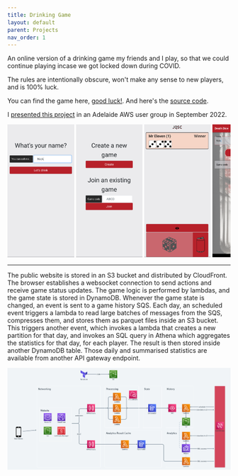 ```yaml
---
title: Drinking Game
layout: default
parent: Projects
nav_order: 1
---
```


An online version of a drinking game my friends and I play, so that we could continue playing incase we got locked down during COVID.

The rules are intentionally obscure, won't make any sense to new players, and is 100% luck.

You can find the game here, [good luck!]. And here's the [source code].

I [presented this project] in an Adelaide AWS user group in September 2022.

<div style="overflow: auto; white-space: nowrap;">
<img src="../assets/images/drinking_game00.png" style="height: 300px; width: auto;"/>
<img src="../assets/images/drinking_game02.png" style="height: 300px; width: auto;"/>
<img src="../assets/images/drinking_game06.png" style="height: 300px; width: auto;"/>
<img src="../assets/images/drinking_game03.png" style="height: 300px; width: auto;"/>
<img src="../assets/images/drinking_game04.png" style="height: 300px; width: auto;"/>
<img src="../assets/images/drinking_game05.png" style="height: 300px; width: auto;"/>
</div>

---

The public website is stored in an S3 bucket and distributed by CloudFront. The browser establishes a websocket connection to send actions and receive game status updates. The game logic is performed by lambdas, and the game state is stored in DynamoDB. Whenever the game state is changed, an event is sent to a game history SQS. Each day, an scheduled event triggers a lambda to read large batches of messages from the SQS, compresses them, and stores them as parquet files inside an S3 bucket. This triggers another event, which invokes a lambda that creates a new partition for that day, and invokes an SQL query in Athena which aggregates the statistics for that day, for each player. The result is then stored inside another DynamoDB table. Those daily and summarised statistics are available from another API gateway endpoint.

<img src="../assets/images/drinking_game01.png"/>

[source code]: https://github.com/Nick-Sullivan/death-dice
[presented this project]: ../assets/pdf/drinking_game.pdf
[good luck!]: https://100percentofthetimehotspaghetti.com/dice.html
